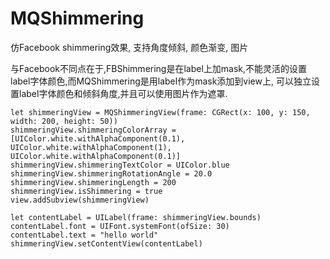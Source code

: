 # MQShimmering

仿Facebook shimmering效果, 支持角度倾斜, 颜色渐变, 图片

与Facebook不同点在于,FBShimmering是在label上加mask,不能灵活的设置label字体颜色,而MQShimmering是用label作为mask添加到view上, 可以独立设置label字体颜色和倾斜角度,并且可以使用图片作为遮罩.


	let shimmeringView = MQShimmeringView(frame: CGRect(x: 100, y: 150, width: 200, height: 50))
	shimmeringView.shimmeringColorArray = [UIColor.white.withAlphaComponent(0.1), UIColor.white.withAlphaComponent(1), UIColor.white.withAlphaComponent(0.1)]
	shimmeringView.shimmeringTextColor = UIColor.blue
	shimmeringView.shimmeringRotationAngle = 20.0
	shimmeringView.shimmeringLength = 200
	shimmeringView.isShimmering = true
	view.addSubview(shimmeringView)

	let contentLabel = UILabel(frame: shimmeringView.bounds)
	contentLabel.font = UIFont.systemFont(ofSize: 30)
	contentLabel.text = "hello world"
	shimmeringView.setContentView(contentLabel)
